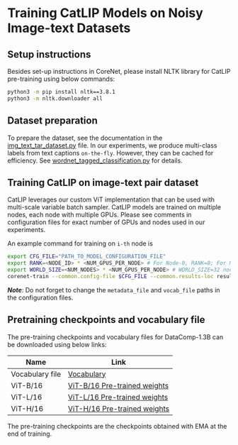 # Training CatLIP Models on Noisy Image-text Datasets

## Setup instructions

Besides set-up instructions in CoreNet, please install NLTK library for CatLIP pre-training using below commands:

```bash
python3 -m pip install nltk==3.8.1 
python3 -m nltk.downloader all
```

## Dataset preparation

To prepare the dataset, see the documentation in the [img_text_tar_dataset.py](../../corenet/data/datasets/multi_modal_img_text/img_text_tar_dataset.py) file. In our experiments, we produce multi-class labels from text captions `on-the-fly`. However, they can be cached for efficiency. See [wordnet_tagged_classification.py](../../corenet/data/datasets/classification/wordnet_tagged_classification.py) for details.

## Training CatLIP on image-text pair dataset

CatLIP leverages our custom ViT implementation that can be used with multi-scale variable batch sampler. CatLIP models are 
trained on multiple nodes, each node with multiple GPUs. Please see comments in configuration files for exact number of 
GPUs and nodes used in our experiments.


An example command for training on `i-th` node is
```bash
export CFG_FILE="PATH_TO_MODEL_CONFIGURATION_FILE"
export RANK=<NODE_ID> * <NUM_GPUS_PER_NODE> # For Node-0, RANK=0; For Node-1, Rank=8, For Node-2, RANK=16, and so on.
export WORLD_SIZE=<NUM_NODES> * <NUM_GPUS_PER_NODE> # WORLD_SIZE=32 nodes * 8 GPUS per node = 256
corenet-train --common.config-file $CFG_FILE --common.results-loc results_catlip --ddp.rank $RANK --ddp.world-size $WORLD_SIZE --ddp.dist-url 'tcp://IP_OF_NODE0:FREEPORT'
```

***Note***: Do not forget to change the `metadata_file` and `vocab_file` paths in the configuration files.

## Pretraining checkpoints and vocabulary file

The pre-training checkpoints and vocabulary files for DataComp-1.3B can be downloaded using below links:

| Name | Link |
| ---- | ---- |
| Vocabulary file | [Vocabulary](https://docs-assets.developer.apple.com/ml-research/models/corenet/v0.1.0/catlip/pretraining_vocab/datacomp_1_2B_vocab.pkl) |
| ViT-B/16 | [ViT-B/16 Pre-trained weights](https://docs-assets.developer.apple.com/ml-research/models/corenet/v0.1.0/catlip/pretrained_models/vit_base.pt) |
| ViT-L/16 | [ViT-L/16 Pre-trained weights](https://docs-assets.developer.apple.com/ml-research/models/corenet/v0.1.0/catlip/pretrained_models/vit_large.pt) |
| ViT-H/16 | [ViT-H/16 Pre-trained weights](https://docs-assets.developer.apple.com/ml-research/models/corenet/v0.1.0/catlip/pretrained_models/vit_huge.pt) |

The pre-training checkpoints are the checkpoints obtained with EMA at the end of training.
